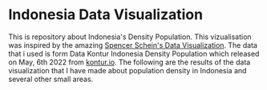 # Indonesia Data Visualization
This is repository about Indonesia's Density Population. This vizualisation was inspired by the amazing [Spencer Schein's Data Visualization](https://github.com/Pecners/rayshader_portraits/tree/main/R/portraits).
The data that i used is form Data Kontur Indonesia Density Population which released on May, 6th 2022 from [kontur.io](kontur.io).
The following are the results of the data visualization that I have made about population density in Indonesia and several other small areas.
